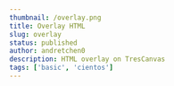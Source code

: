 ```yaml
---
thumbnail: /overlay.png
title: Overlay HTML
slug: overlay
status: published
author: andretchen0
description: HTML overlay on TresCanvas
tags: ['basic', 'cientos']
---
```


<Overlay />